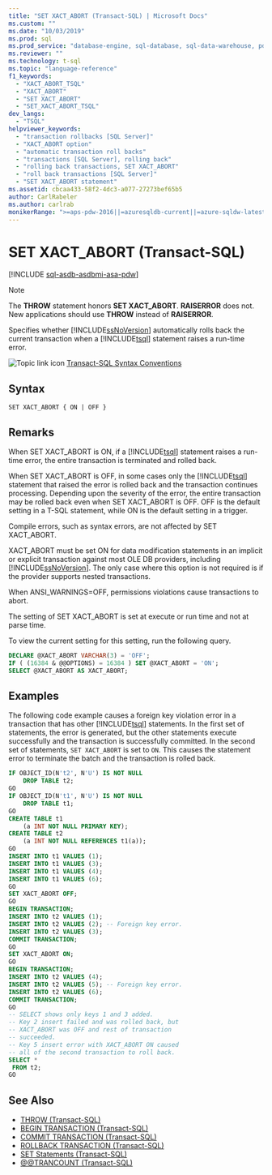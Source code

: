 ```yaml
---
title: "SET XACT_ABORT (Transact-SQL) | Microsoft Docs"
ms.custom: ""
ms.date: "10/03/2019"
ms.prod: sql
ms.prod_service: "database-engine, sql-database, sql-data-warehouse, pdw"
ms.reviewer: ""
ms.technology: t-sql
ms.topic: "language-reference"
f1_keywords: 
  - "XACT_ABORT_TSQL"
  - "XACT_ABORT"
  - "SET XACT_ABORT"
  - "SET_XACT_ABORT_TSQL"
dev_langs: 
  - "TSQL"
helpviewer_keywords: 
  - "transaction rollbacks [SQL Server]"
  - "XACT_ABORT option"
  - "automatic transaction roll backs"
  - "transactions [SQL Server], rolling back"
  - "rolling back transactions, SET XACT_ABORT"
  - "roll back transactions [SQL Server]"
  - "SET XACT_ABORT statement"
ms.assetid: cbcaa433-58f2-4dc3-a077-27273bef65b5
author: CarlRabeler
ms.author: carlrab
monikerRange: ">=aps-pdw-2016||=azuresqldb-current||=azure-sqldw-latest||>=sql-server-2016||=sqlallproducts-allversions||>=sql-server-linux-2017||=azuresqldb-mi-current"
---
```

# SET XACT_ABORT (Transact-SQL)

[!INCLUDE [sql-asdb-asdbmi-asa-pdw](../../includes/applies-to-version/sql-asdb-asdbmi-asa-pdw.md)]

> [!NOTE]
> The **THROW** statement honors **SET XACT_ABORT**. **RAISERROR** does not. New applications should use **THROW** instead of **RAISERROR**.

Specifies whether [!INCLUDE[ssNoVersion](../../includes/ssnoversion-md.md)] automatically rolls back the current transaction when a [!INCLUDE[tsql](../../includes/tsql-md.md)] statement raises a run-time error.

![Topic link icon](../../database-engine/configure-windows/media/topic-link.gif "Topic link icon") [Transact-SQL Syntax Conventions](../../t-sql/language-elements/transact-sql-syntax-conventions-transact-sql.md)

## Syntax

```syntaxsql
SET XACT_ABORT { ON | OFF }
```

## Remarks

When SET XACT_ABORT is ON, if a [!INCLUDE[tsql](../../includes/tsql-md.md)] statement raises a run-time error, the entire transaction is terminated and rolled back.

When SET XACT_ABORT is OFF, in some cases only the [!INCLUDE[tsql](../../includes/tsql-md.md)] statement that raised the error is rolled back and the transaction continues processing. Depending upon the severity of the error, the entire transaction may be rolled back even when SET XACT_ABORT is OFF. OFF is the default setting in a T-SQL statement, while ON is the default setting in a trigger.

Compile errors, such as syntax errors, are not affected by SET XACT_ABORT.

XACT_ABORT must be set ON for data modification statements in an implicit or explicit transaction against most OLE DB providers, including [!INCLUDE[ssNoVersion](../../includes/ssnoversion-md.md)]. The only case where this option is not required is if the provider supports nested transactions.

When ANSI_WARNINGS=OFF, permissions violations cause transactions to abort.

The setting of SET XACT_ABORT is set at execute or run time and not at parse time.

To view the current setting for this setting, run the following query.

```sql
DECLARE @XACT_ABORT VARCHAR(3) = 'OFF';
IF ( (16384 & @@OPTIONS) = 16384 ) SET @XACT_ABORT = 'ON';
SELECT @XACT_ABORT AS XACT_ABORT;

```

## Examples

The following code example causes a foreign key violation error in a transaction that has other [!INCLUDE[tsql](../../includes/tsql-md.md)] statements. In the first set of statements, the error is generated, but the other statements execute successfully and the transaction is successfully committed. In the second set of statements, `SET XACT_ABORT` is set to `ON`. This causes the statement error to terminate the batch and the transaction is rolled back.

```sql
IF OBJECT_ID(N't2', N'U') IS NOT NULL
    DROP TABLE t2;
GO
IF OBJECT_ID(N't1', N'U') IS NOT NULL
    DROP TABLE t1;
GO  
CREATE TABLE t1
    (a INT NOT NULL PRIMARY KEY);
CREATE TABLE t2
    (a INT NOT NULL REFERENCES t1(a));
GO
INSERT INTO t1 VALUES (1);
INSERT INTO t1 VALUES (3);
INSERT INTO t1 VALUES (4);
INSERT INTO t1 VALUES (6);
GO
SET XACT_ABORT OFF;
GO
BEGIN TRANSACTION;
INSERT INTO t2 VALUES (1);
INSERT INTO t2 VALUES (2); -- Foreign key error.
INSERT INTO t2 VALUES (3);
COMMIT TRANSACTION;
GO
SET XACT_ABORT ON;
GO
BEGIN TRANSACTION;
INSERT INTO t2 VALUES (4);
INSERT INTO t2 VALUES (5); -- Foreign key error.
INSERT INTO t2 VALUES (6);
COMMIT TRANSACTION;
GO
-- SELECT shows only keys 1 and 3 added.
-- Key 2 insert failed and was rolled back, but
-- XACT_ABORT was OFF and rest of transaction
-- succeeded.
-- Key 5 insert error with XACT_ABORT ON caused
-- all of the second transaction to roll back.
SELECT *
 FROM t2;
GO
```

## See Also

- [THROW &#40;Transact-SQL&#41;](../../t-sql/language-elements/throw-transact-sql.md)
- [BEGIN TRANSACTION &#40;Transact-SQL&#41;](../../t-sql/language-elements/begin-transaction-transact-sql.md)
- [COMMIT TRANSACTION &#40;Transact-SQL&#41;](../../t-sql/language-elements/commit-transaction-transact-sql.md)
- [ROLLBACK TRANSACTION &#40;Transact-SQL&#41;](../../t-sql/language-elements/rollback-transaction-transact-sql.md)
- [SET Statements &#40;Transact-SQL&#41;](../../t-sql/statements/set-statements-transact-sql.md)
- [@@TRANCOUNT &#40;Transact-SQL&#41;](../../t-sql/functions/trancount-transact-sql.md)  

